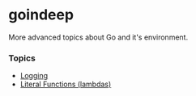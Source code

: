# goindeep

More advanced topics about Go and it's environment.

### Topics

- [Logging](logging)
- [Literal Functions (lambdas)](func-literal)
